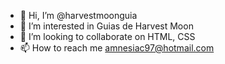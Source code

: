 - 👋 Hi, I’m @harvestmoonguia
- 👀 I’m interested in Guias de Harvest Moon
- 💞️ I’m looking to collaborate on HTML, CSS
- 📫 How to reach me amnesiac97@hotmail.com

<!---
harvestmoonguia/harvestmoonguia is a ✨ special ✨ repository because its `README.md` (this file) appears on your GitHub profile.
You can click the Preview link to take a look at your changes.
--->
